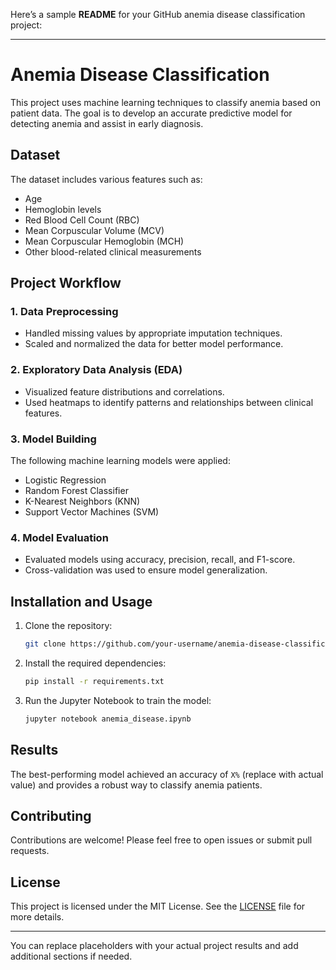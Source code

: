 Here’s a sample **README** for your GitHub anemia disease classification project:

---

# Anemia Disease Classification

This project uses machine learning techniques to classify anemia based on patient data. The goal is to develop an accurate predictive model for detecting anemia and assist in early diagnosis.

## Dataset

The dataset includes various features such as:
- Age
- Hemoglobin levels
- Red Blood Cell Count (RBC)
- Mean Corpuscular Volume (MCV)
- Mean Corpuscular Hemoglobin (MCH)
- Other blood-related clinical measurements

## Project Workflow

### 1. Data Preprocessing
- Handled missing values by appropriate imputation techniques.
- Scaled and normalized the data for better model performance.

### 2. Exploratory Data Analysis (EDA)
- Visualized feature distributions and correlations.
- Used heatmaps to identify patterns and relationships between clinical features.

### 3. Model Building
The following machine learning models were applied:
- Logistic Regression
- Random Forest Classifier
- K-Nearest Neighbors (KNN)
- Support Vector Machines (SVM)

### 4. Model Evaluation
- Evaluated models using accuracy, precision, recall, and F1-score.
- Cross-validation was used to ensure model generalization.

## Installation and Usage

1. Clone the repository:

   ```bash
   git clone https://github.com/your-username/anemia-disease-classification.git
   ```

2. Install the required dependencies:

   ```bash
   pip install -r requirements.txt
   ```

3. Run the Jupyter Notebook to train the model:

   ```bash
   jupyter notebook anemia_disease.ipynb
   ```

## Results

The best-performing model achieved an accuracy of `X%` (replace with actual value) and provides a robust way to classify anemia patients.

## Contributing

Contributions are welcome! Please feel free to open issues or submit pull requests.

## License

This project is licensed under the MIT License. See the [LICENSE](LICENSE) file for more details.

---

You can replace placeholders with your actual project results and add additional sections if needed.
